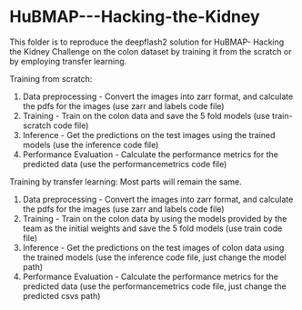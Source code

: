 # HuBMAP---Hacking-the-Kidney
This folder is to reproduce the deepflash2 solution for HuBMAP- Hacking the Kidney Challenge on the colon dataset by training it from the scratch or by employing transfer learning. 

Training from scratch:
1. Data preprocessing - Convert the images into zarr format, and calculate the pdfs for the images (use zarr and labels code file)
2. Training - Train on the colon data and save the 5 fold models (use train-scratch code file)
3. Inference - Get the predictions on the test images using the trained models (use the inference code file)
4. Performance Evaluation - Calculate the performance metrics for the predicted data (use the performancemetrics code file)

Training by transfer learning:
Most parts will remain the same. 
1. Data preprocessing - Convert the images into zarr format, and calculate the pdfs for the images (use zarr and labels code file)
2. Training - Train on the colon data by using the models provided by the team as the initial weights and save the 5 fold models (use train code file)
3. Inference - Get the predictions on the test images of colon data using the trained models (use the inference code file, just change the model path)
4. Performance Evaluation - Calculate the performance metrics for the predicted data (use the performancemetrics code file, just change the predicted csvs path)
